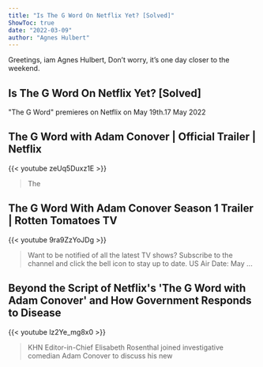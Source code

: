 ```yaml
---
title: "Is The G Word On Netflix Yet? [Solved]"
ShowToc: true 
date: "2022-03-09"
author: "Agnes Hulbert" 
---
```


Greetings, iam Agnes Hulbert, Don’t worry, it’s one day closer to the weekend.
## Is The G Word On Netflix Yet? [Solved]
"The G Word" premieres on Netflix on May 19th.17 May 2022

## The G Word with Adam Conover | Official Trailer | Netflix
{{< youtube zeUq5Duxz1E >}}
>The 

## The G Word With Adam Conover Season 1 Trailer | Rotten Tomatoes TV
{{< youtube 9ra9ZzYoJDg >}}
>Want to be notified of all the latest TV shows? Subscribe to the channel and click the bell icon to stay up to date. US Air Date: May ...

## Beyond the Script of Netflix's 'The G Word with Adam Conover' and How Government Responds to Disease
{{< youtube lz2Ye_mg8x0 >}}
>KHN Editor-in-Chief Elisabeth Rosenthal joined investigative comedian Adam Conover to discuss his new 

